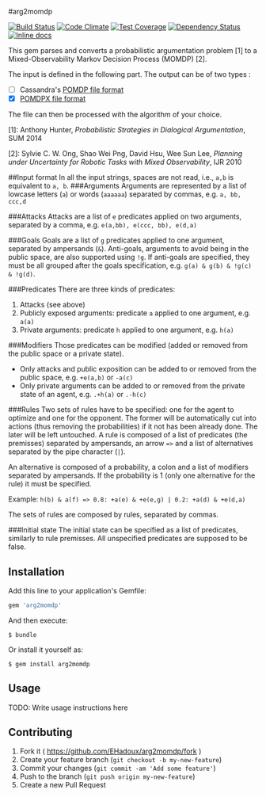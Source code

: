#arg2momdp

[![Build Status](https://travis-ci.org/EHadoux/arg2momdp.svg)](https://travis-ci.org/EHadoux/arg2momdp) [![Code Climate](https://codeclimate.com/github/EHadoux/arg2momdp/badges/gpa.svg)](https://codeclimate.com/github/EHadoux/arg2momdp) [![Test Coverage](https://codeclimate.com/github/EHadoux/arg2momdp/badges/coverage.svg)](https://codeclimate.com/github/EHadoux/arg2momdp) [![Dependency Status](https://gemnasium.com/EHadoux/arg2momdp.svg)](https://gemnasium.com/EHadoux/arg2momdp) [![Inline docs](http://inch-ci.org/github/EHadoux/arg2momdp.svg?branch=master)](http://inch-ci.org/github/EHadoux/arg2momdp)


This gem parses and converts a probabilistic argumentation problem [1] to a Mixed-Observability Markov Decision Process (MOMDP) [2].

The input is defined in the following part. The output can be of two types :

- [ ] Cassandra's [POMDP file format](http://www.pomdp.org/code/pomdp-file-spec.shtml)
- [x] [POMDPX file format](http://bigbird.comp.nus.edu.sg/pmwiki/farm/appl/index.php?n=Main.PomdpXDocumentation)

The file can then be processed with the algorithm of your choice.

[1]: Anthony Hunter, _Probabilistic Strategies in Dialogical Argumentation_, SUM 2014

[2]: Sylvie C. W. Ong, Shao Wei Png, David Hsu, Wee Sun Lee, _Planning under Uncertainty for Robotic Tasks with Mixed Observability_, IJR 2010

##Input format
In all the input strings, spaces are not read, i.e., ```a,b``` is equivalent to ```a, b```.
###Arguments
Arguments are represented by a list of lowcase letters (```a```) or words (```aaaaaa```) separated by commas, e.g. ```a, bb, ccc,d```

###Attacks
Attacks are a list of ```e``` predicates applied on two arguments, separated by a comma, e.g. ```e(a,bb), e(ccc, bb), e(d,a)```

###Goals
Goals are a list of ```g``` predicates applied to one argument, separated by ampersands (```&```). 
Anti-goals, arguments to avoid being in the public space, are also supported using ```!g```. 
If anti-goals are specified, they must be all grouped after the goals specification, e.g. ```g(a) & g(b) & !g(c) & !g(d)```.

###Predicates
There are three kinds of predicates:

1. Attacks (see above)
2. Publicly exposed arguments: predicate ```a``` applied to one argument, e.g. ```a(a)```
3. Private arguments: predicate ```h``` applied to one argument, e.g. ```h(a)```

###Modifiers
Those predicates can be modified (added or removed from the public space or a private state).

- Only attacks and public exposition can be added to or removed from the public space, e.g. ```+e(a,b)``` or ```-a(c)```
- Only private arguments can be added to or removed from the private state of an agent, e.g. ```.+h(a)``` or ```.-h(c)```

###Rules 
Two sets of rules have to be specified: one for the agent to optimize and one for the opponent. 
The former will be automatically cut into actions (thus removing the probabilities) if it not has been already done. 
The later will be left untouched.
A rule is composed of a list of predicates (the premisses) separated by ampersands, an arrow ```=>``` and a list of alternatives separated by the pipe character (```|```).

An alternative is composed of a probability, a colon and a list of modifiers separated by ampersands.
If the probability is 1 (only one alternative for the rule) it must be specified.

Example: ```h(b) & a(f) => 0.8: +a(e) & +e(e,g) | 0.2: +a(d) & +e(d,a)```

The sets of rules are composed by rules, separated by commas.

###Initial state
The initial state can be specified as a list of predicates, similarly to rule premisses.
All unspecified predicates are supposed to be false.

## Installation

Add this line to your application's Gemfile:

```ruby
gem 'arg2momdp'
```

And then execute:

    $ bundle

Or install it yourself as:

    $ gem install arg2momdp

## Usage

TODO: Write usage instructions here

## Contributing

1. Fork it ( https://github.com/EHadoux/arg2momdp/fork )
2. Create your feature branch (`git checkout -b my-new-feature`)
3. Commit your changes (`git commit -am 'Add some feature'`)
4. Push to the branch (`git push origin my-new-feature`)
5. Create a new Pull Request
